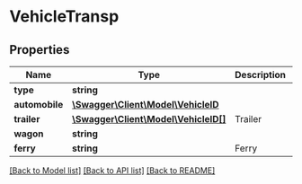 # VehicleTransp

## Properties
Name | Type | Description | Notes
------------ | ------------- | ------------- | -------------
**type** | **string** |  | [optional] 
**automobile** | [**\Swagger\Client\Model\VehicleID**](VehicleID.md) |  | [optional] 
**trailer** | [**\Swagger\Client\Model\VehicleID[]**](VehicleID.md) | Trailer | [optional] 
**wagon** | **string** |  | [optional] 
**ferry** | **string** | Ferry | [optional] 

[[Back to Model list]](../README.md#documentation-for-models) [[Back to API list]](../README.md#documentation-for-api-endpoints) [[Back to README]](../README.md)


